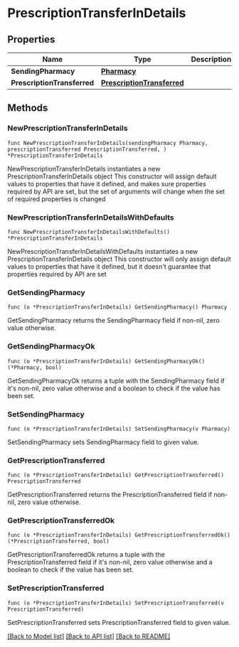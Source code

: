 # PrescriptionTransferInDetails

## Properties

Name | Type | Description | Notes
------------ | ------------- | ------------- | -------------
**SendingPharmacy** | [**Pharmacy**](Pharmacy.md) |  | 
**PrescriptionTransferred** | [**PrescriptionTransferred**](PrescriptionTransferred.md) |  | 

## Methods

### NewPrescriptionTransferInDetails

`func NewPrescriptionTransferInDetails(sendingPharmacy Pharmacy, prescriptionTransferred PrescriptionTransferred, ) *PrescriptionTransferInDetails`

NewPrescriptionTransferInDetails instantiates a new PrescriptionTransferInDetails object
This constructor will assign default values to properties that have it defined,
and makes sure properties required by API are set, but the set of arguments
will change when the set of required properties is changed

### NewPrescriptionTransferInDetailsWithDefaults

`func NewPrescriptionTransferInDetailsWithDefaults() *PrescriptionTransferInDetails`

NewPrescriptionTransferInDetailsWithDefaults instantiates a new PrescriptionTransferInDetails object
This constructor will only assign default values to properties that have it defined,
but it doesn't guarantee that properties required by API are set

### GetSendingPharmacy

`func (o *PrescriptionTransferInDetails) GetSendingPharmacy() Pharmacy`

GetSendingPharmacy returns the SendingPharmacy field if non-nil, zero value otherwise.

### GetSendingPharmacyOk

`func (o *PrescriptionTransferInDetails) GetSendingPharmacyOk() (*Pharmacy, bool)`

GetSendingPharmacyOk returns a tuple with the SendingPharmacy field if it's non-nil, zero value otherwise
and a boolean to check if the value has been set.

### SetSendingPharmacy

`func (o *PrescriptionTransferInDetails) SetSendingPharmacy(v Pharmacy)`

SetSendingPharmacy sets SendingPharmacy field to given value.


### GetPrescriptionTransferred

`func (o *PrescriptionTransferInDetails) GetPrescriptionTransferred() PrescriptionTransferred`

GetPrescriptionTransferred returns the PrescriptionTransferred field if non-nil, zero value otherwise.

### GetPrescriptionTransferredOk

`func (o *PrescriptionTransferInDetails) GetPrescriptionTransferredOk() (*PrescriptionTransferred, bool)`

GetPrescriptionTransferredOk returns a tuple with the PrescriptionTransferred field if it's non-nil, zero value otherwise
and a boolean to check if the value has been set.

### SetPrescriptionTransferred

`func (o *PrescriptionTransferInDetails) SetPrescriptionTransferred(v PrescriptionTransferred)`

SetPrescriptionTransferred sets PrescriptionTransferred field to given value.



[[Back to Model list]](../README.md#documentation-for-models) [[Back to API list]](../README.md#documentation-for-api-endpoints) [[Back to README]](../README.md)


